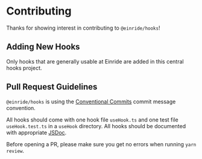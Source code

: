 # Contributing

Thanks for showing interest in contributing to `@einride/hooks`!

## Adding New Hooks

Only hooks that are generally usable at Einride are added in this central hooks
project.

## Pull Request Guidelines

`@einride/hooks` is using the
[Conventional Commits](https://www.conventionalcommits.org/) commit message
convention.

All hooks should come with one hook file `useHook.ts` and one test file
`useHook.test.ts` in a `useHook` directory. All hooks should be documented with
appropriate [JSDoc](https://jsdoc.app/).

Before opening a PR, please make sure you get no errors when running
`yarn review`.
